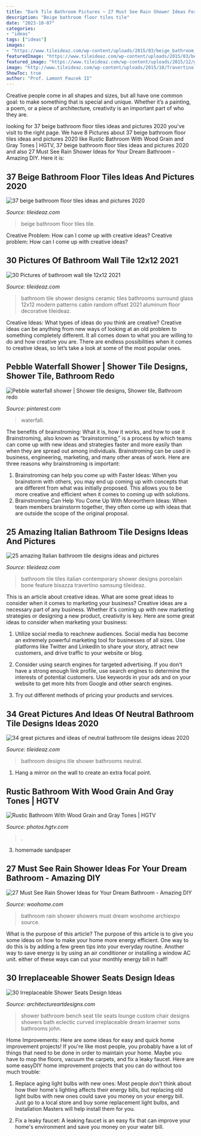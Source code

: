 ```yaml
---
title: "Dark Tile Bathroom Pictures ~ 27 Must See Rain Shower Ideas For Your Dream Bathroom"
description: "Beige bathroom floor tiles tile"
date: "2023-10-07"
categories:
- "ideas"
tags: ["ideas"]
images:
- "https://www.tileideaz.com/wp-content/uploads/2015/03/beige_bathroom_floor_tiles_14.jpg"
featuredImage: "https://www.tileideaz.com/wp-content/uploads/2015/03/beige_bathroom_floor_tiles_14.jpg"
featured_image: "https://www.tileideaz.com/wp-content/uploads/2015/12/glass-shower-cabin-door-with-aluminum-handle-ceramic-wall-tile-designing-design-house-traditional-modern-random-offset-surround-shower-types-of-wall-bathroom-tile-ideas-1200x1600.jpg"
image: "http://www.tileideaz.com/wp-content/uploads/2015/10/Travertino-Bone-Bathroom-porcelain-tiles-with-Bisazza-shower-feature.jpg"
ShowToc: true
author: "Prof. Lamont Paucek II"
---
```



Creative people come in all shapes and sizes, but all have one common goal: to make something that is special and unique. Whether it’s a painting, a poem, or a piece of architecture, creativity is an important part of who they are.

	

		
looking for 37 beige bathroom floor tiles ideas and pictures 2020 you've visit to the right page. We have 8 Pictures about 37 beige bathroom floor tiles ideas and pictures 2020 like Rustic Bathroom With Wood Grain and Gray Tones | HGTV, 37 beige bathroom floor tiles ideas and pictures 2020 and also 27 Must See Rain Shower Ideas for Your Dream Bathroom - Amazing DIY. Here it is:
		
    
## 37 Beige Bathroom Floor Tiles Ideas And Pictures 2020

<img loading=lazy src="https://www.tileideaz.com/wp-content/uploads/2015/03/beige_bathroom_floor_tiles_14.jpg" onerror="this.onerror=null;this.src='https://tse4.mm.bing.net/th?id=OIP.d4WuMzsq7mbk3UeDeZH9GQHaJ4&amp;pid=15.1';" alt="37 beige bathroom floor tiles ideas and pictures 2020">

_Source: tileideaz.com_

>beige bathroom floor tiles tile. 

	

Creative Problem: How can I come up with creative ideas?
Creative problem: How can I come up with creative ideas?

    
## 30 Pictures Of Bathroom Wall Tile 12x12 2021

<img loading=lazy src="https://www.tileideaz.com/wp-content/uploads/2015/12/glass-shower-cabin-door-with-aluminum-handle-ceramic-wall-tile-designing-design-house-traditional-modern-random-offset-surround-shower-types-of-wall-bathroom-tile-ideas-1200x1600.jpg" onerror="this.onerror=null;this.src='https://tse2.mm.bing.net/th?id=OIP.4n2rADDdZjH013CXtQGGiQHaJ4&amp;pid=15.1';" alt="30 Pictures of bathroom wall tile 12x12 2021">

_Source: tileideaz.com_

>bathroom tile shower designs ceramic tiles bathrooms surround glass 12x12 modern patterns cabin random offset 2021 aluminum floor decorative tileideaz. 

	

Creative Ideas: What types of ideas do you think are creative?
Creative ideas can be anything from new ways of looking at an old problem to something completely different. It all comes down to what you are willing to do and how creative you are. There are endless possibilities when it comes to creative ideas, so let’s take a look at some of the most popular ones.

    
## Pebble Waterfall Shower | Shower Tile Designs, Shower Tile, Bathroom Redo

<img loading=lazy src="https://i.pinimg.com/736x/fc/ac/ea/fcaceaad1f7c4f52b7b5ddd03d67eef5.jpg" onerror="this.onerror=null;this.src='https://tse4.mm.bing.net/th?id=OIP.AP9aZlMkYVP-3q2AE5xL2wHaJ3&amp;pid=15.1';" alt="Pebble waterfall shower | Shower tile designs, Shower tile, Bathroom redo">

_Source: pinterest.com_

>waterfall. 

	

The benefits of brainstroming: What it is, how it works, and how to use it
Brainstroming, also known as “brainstorming,” is a process by which teams can come up with new ideas and strategies faster and more easily than when they are spread out among individuals. Brainstroming can be used in business, engineering, marketing, and many other areas of work. Here are three reasons why brainstroming is important: 
1. Brainstroming can help you come up with Faster Ideas: When you brainstorm with others, you may end up coming up with concepts that are different from what was initially proposed. This allows you to be more creative and efficient when it comes to coming up with solutions. 
2. Brainstroming Can Help You Come Up With Moreorthern Ideas: When team members brainstorm together, they often come up with ideas that are outside the scope of the original proposal.

    
## 25 Amazing Italian Bathroom Tile Designs Ideas And Pictures

<img loading=lazy src="http://www.tileideaz.com/wp-content/uploads/2015/10/Travertino-Bone-Bathroom-porcelain-tiles-with-Bisazza-shower-feature.jpg" onerror="this.onerror=null;this.src='https://tse4.mm.bing.net/th?id=OIP.lMm9QZFyQujxepf-hYFzigHaE8&amp;pid=15.1';" alt="25 amazing Italian bathroom tile designs ideas and pictures">

_Source: tileideaz.com_

>bathroom tile tiles italian contemporary shower designs porcelain bone feature bisazza travertino samsung tileideaz. 

	

This is an article about creative ideas. What are some great ideas to consider when it comes to marketing your business?
Creative ideas are a necessary part of any business. Whether it's coming up with new marketing strategies or designing a new product, creativity is key. Here are some great ideas to consider when marketing your business: 
1. Utilize social media to reachnew audiences. Social media has become an extremely powerful marketing tool for businesses of all sizes. Use platforms like Twitter and LinkedIn to share your story, attract new customers, and drive traffic to your website or blog. 

2. Consider using search engines for targeted advertising. If you don't have a strong enough link profile, use search engines to determine the interests of potential customers. Use keywords in your ads and on your website to get more hits from Google and other search engines. 

3. Try out different methods of pricing your products and services.

    
## 34 Great Pictures And Ideas Of Neutral Bathroom Tile Designs Ideas 2020

<img loading=lazy src="https://www.tileideaz.com/wp-content/uploads/2015/10/7.jpg" onerror="this.onerror=null;this.src='https://tse4.mm.bing.net/th?id=OIP.vGX9J3PB67-_vLyzD3F4sAHaLF&amp;pid=15.1';" alt="34 great pictures and ideas of neutral bathroom tile designs ideas 2020">

_Source: tileideaz.com_

>bathroom designs tile shower bathrooms neutral. 

	

1. Hang a mirror on the wall to create an extra focal point.

    
## Rustic Bathroom With Wood Grain And Gray Tones | HGTV

<img loading=lazy src="https://hgtvhome.sndimg.com/content/dam/images/hgtv/fullset/2015/5/1/BP_HFXUP203H_Batson_Master-Bath_01b_AFTER_456135-1029828.jpg.rend.hgtvcom.616.924.suffix/1420504960191.jpeg" onerror="this.onerror=null;this.src='https://tse4.mm.bing.net/th?id=OIP.kjCWxLBzq1a1aUokDkr7ugHaLH&amp;pid=15.1';" alt="Rustic Bathroom With Wood Grain and Gray Tones | HGTV">

_Source: photos.hgtv.com_

>. 

	

3. homemade sandpaper

    
## 27 Must See Rain Shower Ideas For Your Dream Bathroom - Amazing DIY

<img loading=lazy src="https://www.woohome.com/wp-content/uploads/2015/03/Rain-Showers-Bathroom-ideas-woohome-18.jpg" onerror="this.onerror=null;this.src='https://tse1.mm.bing.net/th?id=OIP.gP9JFqnD8rUcIp8Y_mQcJwHaKB&amp;pid=15.1';" alt="27 Must See Rain Shower Ideas for Your Dream Bathroom - Amazing DIY">

_Source: woohome.com_

>bathroom rain shower showers must dream woohome archiexpo source. 

	

What is the purpose of this article?
The purpose of this article is to give you some ideas on how to make your home more energy efficient. One way to do this is by adding a few green tips into your everyday routine. Another way to save energy is by using an air conditioner or installing a window AC unit. either of these ways can cut your monthly energy bill in half!

    
## 30 Irreplaceable Shower Seats Design Ideas

<img loading=lazy src="http://www.architectureartdesigns.com/wp-content/uploads/2013/07/JKandSons._com.jpg" onerror="this.onerror=null;this.src='https://tse3.mm.bing.net/th?id=OIP.mSOKBYnNk_lmUt9OfaDpTwAAAA&amp;pid=15.1';" alt="30 Irreplaceable Shower Seats Design Ideas">

_Source: architectureartdesigns.com_

>shower bathroom bench seat tile seats lounge custom chair designs showers bath eclectic curved irreplaceable dream kraemer sons bathrooms john. 

	

Home Improvements: Here are some ideas for easy and quick home improvement projects!
If you're like most people, you probably have a lot of things that need to be done in order to maintain your home. Maybe you have to mop the floors, vacuum the carpets, and fix a leaky faucet. Here are some easyDIY home improvement projects that you can do without too much trouble:
1. Replace aging light bulbs with new ones: Most people don't think about how their home's lighting affects their energy bills, but replacing old light bulbs with new ones could save you money on your energy bill. Just go to a local store and buy some replacement light bulbs, and Installation Masters will help install them for you.

2. Fix a leaky faucet: A leaking faucet is an easy fix that can improve your home's environment and save you money on your water bill.

